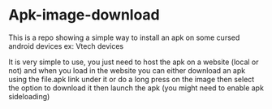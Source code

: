 # Apk-image-download
This is a repo showing a simple way to install an apk on some cursed android devices ex: Vtech devices

It is very simple to use, you just need to host the apk on a website (local or not) and when you load in the website you can either download an apk using the file.apk link under it or do a long press on the image then select the option to download it then launch the apk (you might need to enable apk sideloading)
